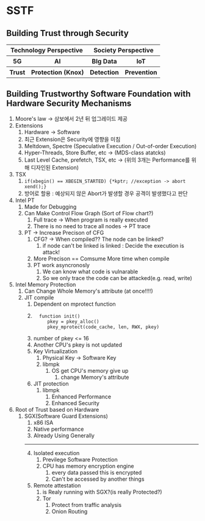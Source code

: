 SSTF
===========================
Building Trust through Security
------------------------------------------------

<table>
    <thead>
        <tr>
            <th colspan='2'>Technology Perspective </th> 
            <th colspan='2'> Society Perspective </th>
        </tr>
    </thead>
    <tbody>
        <tr>
            <th> 5G </th>
            <th> AI </th>
            <th> BIg Data </th>
            <th> IoT </th> 
        </tr>
        <tr></tr>
        <tr>
            <th>Trust </th>
            <th> Protection (Knox) </th>
            <th> Detection </th>
            <th> Prevention </th>
        </tr>
    </tbody>
</table>

Building Trustworthy Software Foundation with Hardware Security Mechanisms
------------------------------------------------------

1. Moore's law -> 삼보에서 2년 뒤 업그레이드 제공
2. Extensions
    1. Hardware -> Software
    2. 최근 Extension은 Security에 영향을 미침
    3. Meltdown, Spectre (Speculative Execution / Out-of-order Execution)
    4. Hyper-Threads, Store Buffer, etc -> (MDS-class atatcks)
    5. Last Level Cache, prefetch, TSX, etc -> (위의 3개는 Performance를 위해 디자인된 Extension)
3. TSX
    1. ```if(xbegin() == XBEGIN_STARTED) {*kptr; //exception -> abort xend();}```
    2. 방어로 할용 : 예상되지 않은 Abort가 발생할 경우 공격이 발생했다고 판단
4. Intel PT
    1. Made for Debugging
    2. Can Make Control Flow Graph (Sort of Flow chart?)
        1. Full trace -> When program is really executed
        2. There is no need to trace all nodes -> PT trace
    3. PT -> Increase Precison of CFG
        1. CFG? -> When compiled?? The node can be linked? 
            1. if node can't be linked is linked : Decide the execution is attack!
        2. More Precison == Comsume More time when compile
        3. PT work asyncronosly
            1. We can know what code is vulnarable
            2. So we only trace the code can be attacked(e.g. read, write)
5. Intel Memory Protection
    1. Can Change Whole Memory's attribute (at once!!!!)
    2. JIT compile
        1. Dependent on mprotect function
        2. ```
             function init()
                pkey = pkey_alloc()
                pkey_mprotect(code_cache, len, RWX, pkey)
            ```
        3. number of pkey <= 16
        4. Another CPU's pkey is not updated
        5. Key Virtualization
            1. Physical Key -> Software Key
            2. libmpk
                1. OS get CPU's memory give up
                    1. change Memory's attribute
        6. JIT protection
            1. libmpk
                1. Enhanced Performance
                2. Enhanced Security
6. Root of Trust based on Hardware
    1. SGX(Software Guard Extensions)
        1. x86 ISA
        2. Native performance
        3. Already Using Generally
        ***
        4. Isolated execution
            1. Previlege Software Protection
            2. CPU has memory encryption engine
                1. every data passed this is encrypted
                2. Can't be accessed by another things
        5. Remote attestation
            1. is Realy running with SGX?(is really Protected?)
            2. Tor
                1. Protect from traffic analysis
                2. Onion Routing